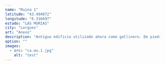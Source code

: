 ```yaml
---
name: "Ruina 1"
latitude: "43.494072"
longitude: "6.316697"
estado: "LAS MURIAS"
city: "Lorgues"
art: "Anexo"
description: "Antiguo edificio utilizado ahora como gallinero. De piedra. Sin tejado, mucha maleza en la parte superior."
option: ""
images:
  - src: "ca.mu.1.jpg"
    alt: "test"
---
```

